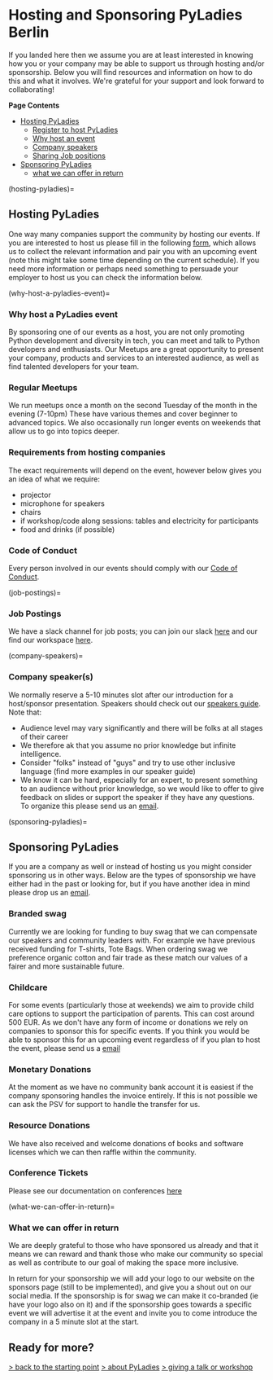 # Hosting and Sponsoring PyLadies Berlin

If you landed here then we assume you are at least interested in knowing how you or your company may be able to support us through hosting and/or sponsorship. Below you will find resources and information on how to do this and what it involves. We're grateful for your support and look forward to collaborating!

**Page Contents**

- [Hosting PyLadies](hosting-pyladies)
  - [Register to host PyLadies](https://forms.gle/XdtKq865dqqW3fCD9)
  - [Why host an event](why-host-a-pyladies-event)
  - [Company speakers](company-speakers)
  - [Sharing Job positions](job-postings)
- [Sponsoring PyLadies](sponsoring-pyladies)
  - [what we can offer in return](what-we-can-offer-in-return)

(hosting-pyladies)=
## Hosting PyLadies

One way many companies support the community by hosting our events. If you are interested to host us please fill in the following [form](https://forms.gle/XdtKq865dqqW3fCD9), which allows us to collect the relevant information and pair you with an upcoming event (note this might take some time depending on the current schedule). If you need more information or perhaps need something to persuade your employer to host us you can check the information below.

(why-host-a-pyladies-event)=
### Why host a PyLadies event

By sponsoring one of our events as a host, you are not only promoting Python development and diversity in tech, you can meet and talk to Python developers and enthusiasts. Our Meetups are a great opportunity to present your company, products and services to an interested audience, as well as find talented developers for your team.

### Regular Meetups

We run meetups once a month on the second Tuesday of the month in the evening (7-10pm) These have various themes and cover beginner to advanced topics. We also occasionally run longer events on weekends that allow us to go into topics deeper.

### Requirements from hosting companies

The exact requirements will depend on the event, however below gives you an idea of what we require:

 * projector
 * microphone for speakers
 * chairs
 * if workshop/code along sessions: tables and electricity for participants
 * food and drinks (if possible)


### Code of Conduct

Every person involved in our events should comply with our [Code of Conduct](https://www.pyladies.com/CodeOfConduct/).

(job-postings)=
### Job Postings

We have a slack channel for job posts; you can join our slack [here](https://slackin.pyladies.com) and our find our workspace [here](https://pyladies.slack.com).

(company-speakers)=
### Company speaker(s)

We normally reserve a 5-10 minutes slot after our introduction for a host/sponsor presentation. Speakers should check out our [speakers guide](./speakers_guide.md). Note that:
   - Audience level may vary significantly and there will be folks at all stages of their career 
   - We therefore ak that you assume no prior knowledge but infinite intelligence.
   - Consider "folks" instead of "guys" and try to use other inclusive language (find more examples in our speaker guide)
   - We  know it can be hard, especially for an expert, to present something to an audience without prior knowledge, so we would like to offer to give feedback on slides or support the speaker if they have any questions. To organize this please send us an [email](mailto:berlin@pyladies). 

(sponsoring-pyladies)=
## Sponsoring PyLadies

If you are a company as well or instead of hosting us you might consider sponsoring us in other ways. Below are the types of sponsorship we have either had in the past or looking for, but if you have another idea in mind please drop us an [email](mailto:berlin@pyladies).

### Branded swag

Currently we are looking for funding to buy swag that we can compensate our speakers and community leaders with. For example we have previous received funding for T-shirts, Tote Bags. When ordering swag we preference organic cotton and fair trade as these match our values of a fairer and more sustainable future.

### Childcare

For some events (particularly those at weekends) we aim to provide child care options to support the participation of parents. This can cost around 500 EUR. As we don't have any form of income or donations we rely on companies to sponsor this for specific events. If you think you would be able to sponsor this for an upcoming event regardless of if you plan to host the event, please send us a [email](mailto:berlin@pyladies)

### Monetary Donations

At the moment as we have no community bank account it is easiest if the company sponsoring handles the invoice entirely. If this is not possible we can ask the PSV for support to handle the transfer for us.

### Resource Donations

We have also received and welcome donations of books and software licenses which we can then raffle within the community. 

### Conference Tickets

Please see our documentation on conferences [here](./conference.md)

(what-we-can-offer-in-return)=
### What we can offer in return

We are deeply grateful to those who have sponsored us already and that it means we can reward and thank those who make our community so special as well as contribute to our goal of making the space more inclusive.

In return for your sponsorship we will add your logo to our website on the sponsors page (still to be implemented), and give you a shout out on our social media. If the sponsorship is for swag we can make it co-branded (ie have your logo also on it) and if the sponsorship goes towards a specific event we will advertise it at the event and invite you to come introduce the company in a 5 minute slot at the start.

## Ready for more?

[> back to the starting point](../start_here.md)
[> about PyLadies](./about_pyladies.md)
[> giving a talk or workshop](./giving_a_workshop_or_talk.md)
